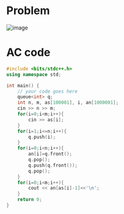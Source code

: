 # Problem
![image](https://user-images.githubusercontent.com/85293841/182861487-fb734f91-0a3f-4d11-8ba2-08e54b923c85.png)
# AC code
```cpp
#include <bits/stdc++.h>
using namespace std;

int main() {
	// your code goes here
	queue<int> q;
	int n, m, as[100001], i, an[1000001];
	cin >> n >> m;
	for(i=0;i<m;i++){
		cin >> as[i];
	}
	for(i=1;i<=n;i++){
		q.push(i);
	}
	for(i=0;i<n;i++){
		an[i]=q.front();
		q.pop();
		q.push(q.front());
		q.pop();
	}
	for(i=0;i<m;i++){
		cout << an[as[i]-1]<<'\n';
	}
	return 0;
}
```
